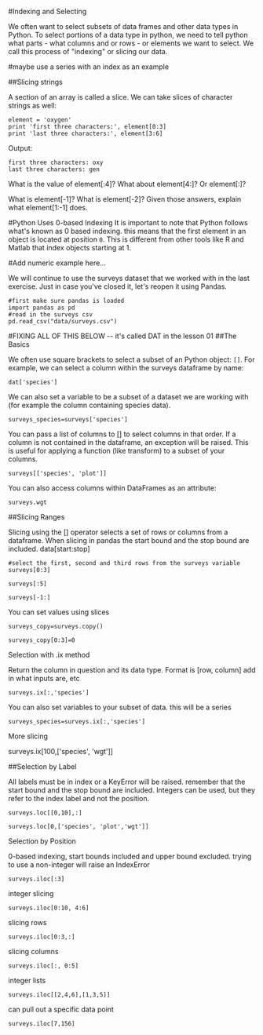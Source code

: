 #Indexing and Selecting

We often want to select subsets of data frames and other data types in Python. To select portions of a data type in python, we need to tell python what parts - what columns and or rows - or elements we want to select. We call this process of "indexing" or slicing our data.

#maybe use a series with an index as an example


##Slicing strings

A section of an array is called a slice. We can take slices of character strings as well:

	element = 'oxygen'
	print 'first three characters:', element[0:3]
	print 'last three characters:', element[3:6]


Output:

	first three characters: oxy
	last three characters: gen

What is the value of element[:4]? What about element[4:]? Or element[:]?

What is element[-1]? What is element[-2]? Given those answers, explain what element[1:-1] does.

#Python Uses 0-based Indexing
It is important to note that Python follows what's known as 0 based indexing. this means that the first element in an object is located at position `0`. This is different from other tools like R and Matlab that index objects starting at 1. 

#Add numeric example here...

We will continue to use the surveys dataset that we worked with in the last exercise. Just in case you've closed it, let's reopen it using Pandas.

	#first make sure pandas is loaded
	import pandas as pd
	#read in the surveys csv
	pd.read_csv("data/surveys.csv")



#FIXING ALL OF THIS BELOW -- it's called DAT in the lesson 01
##The Basics

We often use square brackets to select a subset of an Python object: `[]`. For example, we can select a column within the surveys dataframe by name:

	dat['species']

We can also set a variable to be a subset of a dataset we are working with (for example the column containing species data). 

	surveys_species=surveys['species']

You can pass a list of columns to [] to select columns in that order. If a column is not contained in the dataframe, an exception will be raised. This is useful for applying a function (like transform) to a subset of your columns.
	
	surveys[['species', 'plot']]

You can also access columns within DataFrames as an attribute:

	surveys.wgt

##Slicing Ranges

Slicing using the [] operator selects a set of rows or columns from a dataframe. When slicing in pandas the start bound and the stop bound are included. data[start:stop]

	#select the first, second and third rows from the surveys variable
	surveys[0:3]

	surveys[:5]

	surveys[-1:]


You can set values using slices


	surveys_copy=surveys.copy()

	surveys_copy[0:3]=0

Selection with .ix method

Return the column in question and its data type. Format is [row, column] add in what inputs are, etc


	surveys.ix[:,'species']

You can also set variables to your subset of data. this will be a series

	surveys_species=surveys.ix[:,'species']

More slicing
 
surveys.ix[100,['species', 'wgt']]

##Selection by Label

All labels must be in index or a KeyError will be raised. remember that the start bound and the stop bound are included. Integers can be used, but they refer to the index label and not the position.

	surveys.loc[[0,10],:]

	surveys.loc[0,['species', 'plot','wgt']]

Selection by Position

0-based indexing, start bounds included and upper bound excluded. trying to use a non-integer will raise an IndexError


	surveys.iloc[:3]

integer slicing

	surveys.iloc[0:10, 4:6]

slicing rows


	surveys.iloc[0:3,:]

slicing columns

	surveys.iloc[:, 0:5]

integer lists


	surveys.iloc[[2,4,6],[1,3,5]]

can pull out a specific data point

	surveys.iloc[7,156]

